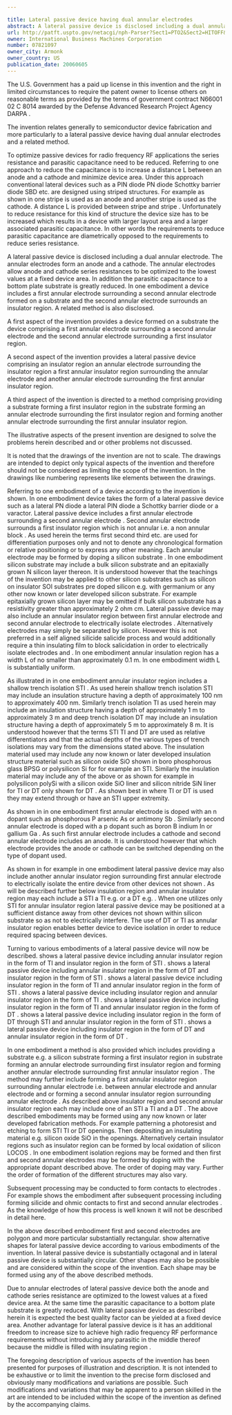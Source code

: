 ```yaml
---

title: Lateral passive device having dual annular electrodes
abstract: A lateral passive device is disclosed including a dual annular electrode. The annular electrodes form an anode and a cathode. The annular electrodes allow anode and cathode series resistances to be optimized to the lowest values at a fixed device area. In addition, the parasitic capacitance to a bottom plate (substrate) is greatly reduced. In one embodiment, a device includes a first annular electrode surrounding a second annular electrode formed on a substrate, and the second annular electrode surrounds an insulator region. A related method is also disclosed.
url: http://patft.uspto.gov/netacgi/nph-Parser?Sect1=PTO2&Sect2=HITOFF&p=1&u=%2Fnetahtml%2FPTO%2Fsearch-adv.htm&r=1&f=G&l=50&d=PALL&S1=07821097&OS=07821097&RS=07821097
owner: International Business Machines Corporation
number: 07821097
owner_city: Armonk
owner_country: US
publication_date: 20060605
---
```

The U.S. Government has a paid up license in this invention and the right in limited circumstances to require the patent owner to license others on reasonable terms as provided by the terms of government contract N66001 02 C 8014 awarded by the Defense Advanced Research Project Agency DARPA .

The invention relates generally to semiconductor device fabrication and more particularly to a lateral passive device having dual annular electrodes and a related method.

To optimize passive devices for radio frequency RF applications the series resistance and parasitic capacitance need to be reduced. Referring to one approach to reduce the capacitance is to increase a distance L between an anode and a cathode and minimize device area. Under this approach conventional lateral devices such as a PIN diode PN diode Schottky barrier diode SBD etc. are designed using striped structures. For example as shown in one stripe is used as an anode and another stripe is used as the cathode. A distance L is provided between stripe and stripe . Unfortunately to reduce resistance for this kind of structure the device size has to be increased which results in a device with larger layout area and a larger associated parasitic capacitance. In other words the requirements to reduce parasitic capacitance are diametrically opposed to the requirements to reduce series resistance.

A lateral passive device is disclosed including a dual annular electrode. The annular electrodes form an anode and a cathode. The annular electrodes allow anode and cathode series resistances to be optimized to the lowest values at a fixed device area. In addition the parasitic capacitance to a bottom plate substrate is greatly reduced. In one embodiment a device includes a first annular electrode surrounding a second annular electrode formed on a substrate and the second annular electrode surrounds an insulator region. A related method is also disclosed.

A first aspect of the invention provides a device formed on a substrate the device comprising a first annular electrode surrounding a second annular electrode and the second annular electrode surrounding a first insulator region.

A second aspect of the invention provides a lateral passive device comprising an insulator region an annular electrode surrounding the insulator region a first annular insulator region surrounding the annular electrode and another annular electrode surrounding the first annular insulator region.

A third aspect of the invention is directed to a method comprising providing a substrate forming a first insulator region in the substrate forming an annular electrode surrounding the first insulator region and forming another annular electrode surrounding the first annular insulator region.

The illustrative aspects of the present invention are designed to solve the problems herein described and or other problems not discussed.

It is noted that the drawings of the invention are not to scale. The drawings are intended to depict only typical aspects of the invention and therefore should not be considered as limiting the scope of the invention. In the drawings like numbering represents like elements between the drawings.

Referring to one embodiment of a device according to the invention is shown. In one embodiment device takes the form of a lateral passive device such as a lateral PN diode a lateral PIN diode a Schottky barrier diode or a varactor. Lateral passive device includes a first annular electrode surrounding a second annular electrode . Second annular electrode surrounds a first insulator region which is not annular i.e. a non annular block . As used herein the terms first second third etc. are used for differentiation purposes only and not to denote any chronological formation or relative positioning or to express any other meaning. Each annular electrode may be formed by doping a silicon substrate . In one embodiment silicon substrate may include a bulk silicon substrate and an epitaxially grown N silicon layer thereon. It is understood however that the teachings of the invention may be applied to other silicon substrates such as silicon on insulator SOI substrates pre doped silicon e.g. with germanium or any other now known or later developed silicon substrate. For example epitaxially grown silicon layer may be omitted if bulk silicon substrate has a resistivity greater than approximately 2 ohm cm. Lateral passive device may also include an annular insulator region between first annular electrode and second annular electrode to electrically isolate electrodes . Alternatively electrodes may simply be separated by silicon. However this is not preferred in a self aligned silicide salicide process and would additionally require a thin insulating film to block salicidation in order to electrically isolate electrodes and . In one embodiment annular insulation region has a width L of no smaller than approximately 0.1 m. In one embodiment width L is substantially uniform.

As illustrated in in one embodiment annular insulator region includes a shallow trench isolation STI . As used herein shallow trench isolation STI may include an insulation structure having a depth of approximately 100 nm to approximately 400 nm. Similarly trench isolation TI as used herein may include an insulation structure having a depth of approximately 1 m to approximately 3 m and deep trench isolation DT may include an insulation structure having a depth of approximately 5 m to approximately 8 m. It is understood however that the terms STI TI and DT are used as relative differentiators and that the actual depths of the various types of trench isolations may vary from the dimensions stated above. The insulation material used may include any now known or later developed insulation structure material such as silicon oxide SiO shown in boro phosphorous glass BPSG or polysilicon Si for for example an STI. Similarly the insulation material may include any of the above or as shown for example in polysilicon polySi with a silicon oxide SiO liner and silicon nitride SiN liner for TI or DT only shown for DT . As shown best in where TI or DT is used they may extend through or have an STI upper extremity.

As shown in in one embodiment first annular electrode is doped with an n dopant such as phosphorous P arsenic As or antimony Sb . Similarly second annular electrode is doped with a p dopant such as boron B indium In or gallium Ga . As such first annular electrode includes a cathode and second annular electrode includes an anode. It is understood however that which electrode provides the anode or cathode can be switched depending on the type of dopant used.

As shown in for example in one embodiment lateral passive device may also include another annular insulator region surrounding first annular electrode to electrically isolate the entire device from other devices not shown . As will be described further below insulation region and annular insulator region may each include a STI a TI e.g. or a DT e.g. . When one utilizes only STI for annular insulator region lateral passive device may be positioned at a sufficient distance away from other devices not shown within silicon substrate so as not to electrically interfere. The use of DT or TI as annular insulator region enables better device to device isolation in order to reduce required spacing between devices.

Turning to various embodiments of a lateral passive device will now be described. shows a lateral passive device including annular insulator region in the form of TI and insulator region in the form of STI . shows a lateral passive device including annular insulator region in the form of DT and insulator region in the form of STI . shows a lateral passive device including insulator region in the form of TI and annular insulator region in the form of STI . shows a lateral passive device including insulator region and annular insulator region in the form of TI . shows a lateral passive device including insulator region in the form of TI and annular insulator region in the form of DT . shows a lateral passive device including insulator region in the form of DT through STI and annular insulator region in the form of STI . shows a lateral passive device including insulator region in the form of DT and annular insulator region in the form of DT .

In one embodiment a method is also provided which includes providing a substrate e.g. a silicon substrate forming a first insulator region in substrate forming an annular electrode surrounding first insulator region and forming another annular electrode surrounding first annular insulator region . The method may further include forming a first annular insulator region surrounding annular electrode i.e. between annular electrode and annular electrode and or forming a second annular insulator region surrounding annular electrode . As described above insulator region and second annular insulator region each may include one of an STI a TI and a DT . The above described embodiments may be formed using any now known or later developed fabrication methods. For example patterning a photoresist and etching to form STI TI or DT openings. Then depositing an insulating material e.g. silicon oxide SiO in the openings. Alternatively certain insulator regions such as insulator region can be formed by local oxidation of silicon LOCOS . In one embodiment isolation regions may be formed and then first and second annular electrodes may be formed by doping with the appropriate dopant described above. The order of doping may vary. Further the order of formation of the different structures may also vary.

Subsequent processing may be conducted to form contacts to electrodes . For example shows the embodiment after subsequent processing including forming silicide and ohmic contacts to first and second annular electrodes . As the knowledge of how this process is well known it will not be described in detail here.

In the above described embodiment first and second electrodes are polygon and more particular substantially rectangular. show alternative shapes for lateral passive device according to various embodiments of the invention. In lateral passive device is substantially octagonal and in lateral passive device is substantially circular. Other shapes may also be possible and are considered within the scope of the invention. Each shape may be formed using any of the above described methods.

Due to annular electrodes of lateral passive device both the anode and cathode series resistance are optimized to the lowest values at a fixed device area. At the same time the parasitic capacitance to a bottom plate substrate is greatly reduced. With lateral passive device as described herein it is expected the best quality factor can be yielded at a fixed device area. Another advantage for lateral passive device is it has an additional freedom to increase size to achieve high radio frequency RF performance requirements without introducing any parasitic in the middle thereof because the middle is filled with insulating region .

The foregoing description of various aspects of the invention has been presented for purposes of illustration and description. It is not intended to be exhaustive or to limit the invention to the precise form disclosed and obviously many modifications and variations are possible. Such modifications and variations that may be apparent to a person skilled in the art are intended to be included within the scope of the invention as defined by the accompanying claims.

